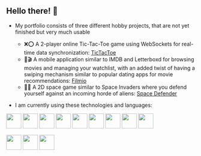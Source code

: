 ## Hello there! 👋

- My portfolio consists of three different hobby projects, that are not yet finished but very much usable
  - ❌⭕ A 2-player online Tic-Tac-Toe game using WebSockets for real-time data synchronization: [TicTacToe](https://github.com/ehirvi/tictactoe-web)
  - 🎥🎬 A mobile application similar to IMDB and Letterboxd for browsing movies and managing your watchlist, with an added twist of having a swiping mechanism similar to popular dating apps for movie recommendations: [Filmio](https://github.com/ehirvi/filmio)
  - 👾🚀 A 2D space game similar to Space Invaders where you defend yourself against an incoming horde of aliens: [Space Defender](https://github.com/ehirvi/space_defender)

- I am currently using these technologies and languages:

<img height=40 src="https://img.shields.io/badge/react-%2320232a.svg?style=for-the-badge&logo=react&logoColor=%2361DAFB" /> <img height=40 src="https://img.shields.io/badge/react_native-%2320232a.svg?style=for-the-badge&logo=react&logoColor=%2361DAFB" /> <img height=40 src="https://img.shields.io/badge/redux-%23593d88.svg?style=for-the-badge&logo=redux&logoColor=white" /> <img height=40 src="https://img.shields.io/badge/node.js-6DA55F?style=for-the-badge&logo=node.js&logoColor=white" />  <img height=40 src="https://img.shields.io/badge/express.js-%23404d59.svg?style=for-the-badge&logo=express&logoColor=%2361DAFB" />  <img height=40 src="https://img.shields.io/badge/-GraphQL-E10098?style=for-the-badge&logo=graphql&logoColor=white" />  <img height=40 src="https://img.shields.io/badge/postgres-%23316192.svg?style=for-the-badge&logo=postgresql&logoColor=white" />  <img height=40 src="https://img.shields.io/badge/MongoDB-%234ea94b.svg?style=for-the-badge&logo=mongodb&logoColor=white" /> <img height=40 src="https://img.shields.io/badge/docker-%230db7ed.svg?style=for-the-badge&logo=docker&logoColor=white" />

<img height=40 src="https://img.shields.io/badge/typescript-%23007ACC.svg?style=for-the-badge&logo=typescript&logoColor=white" /> <img height=40 src="https://img.shields.io/badge/javascript-%23323330.svg?style=for-the-badge&logo=javascript&logoColor=%23F7DF1E" /> <img height=40 src="https://img.shields.io/badge/python-3670A0?style=for-the-badge&logo=python&logoColor=ffdd54" />


<!--
**ehirvi/ehirvi** is a ✨ _special_ ✨ repository because its `README.md` (this file) appears on your GitHub profile.

Here are some ideas to get you started:

- 🔭 I’m currently working on ...
- 🌱 I’m currently learning ...
- 👯 I’m looking to collaborate on ...
- 🤔 I’m looking for help with ...
- 💬 Ask me about ...
- 📫 How to reach me: ...
- 😄 Pronouns: ...
- ⚡ Fun fact: ...
-->
